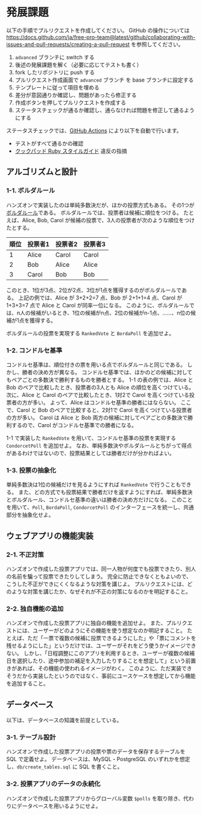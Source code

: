 # 発展課題

以下の手順でプルリクエストを作成してください。
GitHub の操作については https://docs.github.com/ja/free-pro-team@latest/github/collaborating-with-issues-and-pull-requests/creating-a-pull-request を参照してください。

1. `advanced` ブランチに switch する
2. 後述の発展課題を解く（必要に応じてテストも書く）
3. fork したリポジトリに push する
4. プルリクエスト作成画面で `advanced` ブランチ を base ブランチに設定する
5. テンプレートに従って項目を埋める
6. 差分が意図通りか確認し、問題があったら修正する
7. 作成ボタンを押してプルリクエストを作成する
8. ステータスチェックが通るか確認し、通らなければ問題を修正して通るようにする

ステータスチェックでは、[GitHub Actions](https://github.co.jp/features/actions) により以下を自動で行います。

- テストがすべて通るかの確認
- [クックパッド Ruby スタイルガイド](https://github.com/cookpad/styleguide/blob/master/ruby.ja.md) 違反の指摘

## アルゴリズムと設計

### 1-1. ボルダルール

ハンズオンで実装したのは単純多数決だが、ほかの投票方式もある。
その1つが[ボルダルール](https://ja.wikipedia.org/wiki/%E3%83%9C%E3%83%AB%E3%83%80%E5%BE%97%E7%82%B9)である。
ボルダルールでは、投票者は候補に順位をつける。
たとえば、Alice, Bob, Carol が候補の投票で、3人の投票者が次のような順位をつけたとする。

順位 | 投票者1 | 投票者2 | 投票者3
-- | -- | -- | --
1 | Alice | Carol | Carol 
2 | Bob | Alice | Alice
3 | Carol | Bob | Bob

このとき、1位が3点、2位が2点、3位が1点を獲得するのがボルダルールである。
上記の例では、Alice が 3+2+2=7 点、Bob が 2+1+1=4 点、Carol が 1+3+3=7 点で Alice と Carol が同率一位になる。
このように、ボルダルールでは、n人の候補がいるとき、1位の候補がn点、2位の候補がn-1点、……、n位の候補が1点を獲得する。

ボルダルールの投票を実現する `RankedVote` と `BordaPoll` を追加せよ。

### 1-2. コンドルセ基準

コンドルセ基準は、順位付きの票を用いる点でボルダルールと同じである。
しかし、勝者の決め方が異なる。
コンドルセ基準では、ほかのどの候補に対してもペアごとの多数決で勝利するものを勝者とする。
1-1 の表の例では、Alice と Bob のペアで比較したとき、投票者の3人とも Alice の順位を高くつけている。
次に、Alice と Carol のペアで比較したとき、1対2で Carol を高くつけている投票者の方が多い。
よって、Alice はコンドルセ基準の勝者にはならない。
ここで、Carol と Bob のペアで比較すると、2対1で Carol を高くつけている投票者の方が多い。
Carol は Alice と Bob 両方の候補に対してペアごとの多数決で勝利するので、Carol がコンドルセ基準での勝者になる。

1-1 で実装した `RankedVote` を用いて、コンドルセ基準の投票を実現する `CondorcetPoll` を追加せよ。
なお、単純多数決やボルダルールとちがって得点があるわけではないので、投票結果としては勝者だけが分かればよい。

### 1-3. 投票の抽象化

単純多数決は1位の候補だけを見るようにすれば `RankedVote` で行うこともできる。
また、どの方式でも投票結果で勝者だけを返すようにすれば、単純多数決とボルダルール、コンドルセ基準の違いは勝者の決め方だけになる。
このことを用いて、`Poll`, `BordaPoll`, `CondorcetPoll` のインターフェースを統一し、共通部分を抽象化せよ。

## ウェブアプリの機能実装

### 2-1. 不正対策

ハンズオンで作成した投票アプリでは、同一人物が何度でも投票できたり、別人の名前を騙って投票できたりしてしまう。
完全に防止できなくともよいので、こうした不正ができにくくなるような対策を講じよ。
プルリクエストには、どのような対策を講じたか、なぜそれが不正の対策になるのかを明記すること。

### 2-2. 独自機能の追加

ハンズオンで作成した投票アプリに独自の機能を追加せよ。
また、プルリクエストには、ユーザーがどのようにその機能を使う想定なのか明記すること。
たとえば、ただ「一票で複数の候補に投票できるようにした」や「票にコメントを残せるようにした」というだけでは、ユーザーがそれをどう使うかイメージできない。
しかし、「日程調整にこのアプリを利用するとき、ユーザーが複数の候補日を選択したり、途中参加の補足を入力したりすることを想定して」という前置きがあれば、その機能の使われるイメージがわく。
このように、ただ実装できそうだから実装したというのではなく、事前にユースケースを想定してから機能を追加すること。

## データベース

以下は、データベースの知識を前提としている。

### 3-1. テーブル設計

ハンズオンで作成した投票アプリの投票や票のデータを保存するテーブルを SQL で定義せよ。
データベースは、MySQL・PostgreSQL のいずれかを想定し、`db/create_tables.sql` に SQL を書くこと。

### 3-2. 投票アプリのデータの永続化

ハンズオンで作成した投票アプリからグローバル変数 `$polls` を取り除き、代わりにデータベースを用いるようにせよ。
